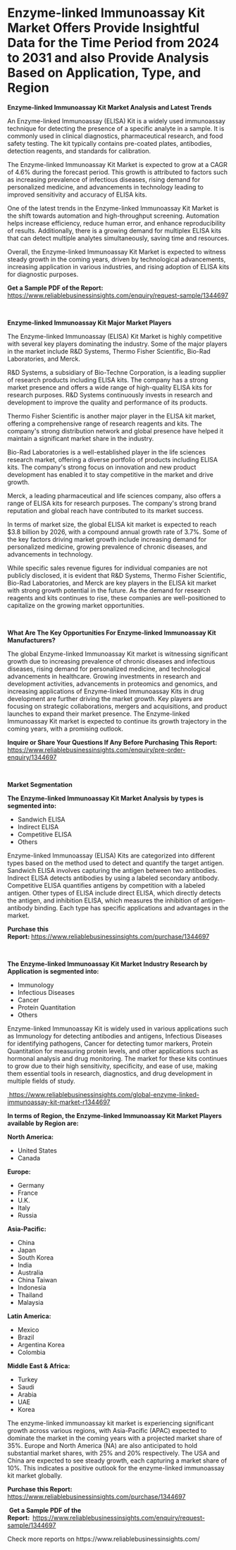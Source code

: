 <p><h1>Enzyme-linked Immunoassay Kit Market Offers Provide Insightful Data for the Time Period from 2024 to 2031 and also Provide Analysis Based on Application, Type, and Region</h1></p><p><strong>Enzyme-linked Immunoassay Kit Market Analysis and Latest Trends</strong></p>
<p><p>An Enzyme-linked Immunoassay (ELISA) Kit is a widely used immunoassay technique for detecting the presence of a specific analyte in a sample. It is commonly used in clinical diagnostics, pharmaceutical research, and food safety testing. The kit typically contains pre-coated plates, antibodies, detection reagents, and standards for calibration.</p><p>The Enzyme-linked Immunoassay Kit Market is expected to grow at a CAGR of 4.6% during the forecast period. This growth is attributed to factors such as increasing prevalence of infectious diseases, rising demand for personalized medicine, and advancements in technology leading to improved sensitivity and accuracy of ELISA kits.</p><p>One of the latest trends in the Enzyme-linked Immunoassay Kit Market is the shift towards automation and high-throughput screening. Automation helps increase efficiency, reduce human error, and enhance reproducibility of results. Additionally, there is a growing demand for multiplex ELISA kits that can detect multiple analytes simultaneously, saving time and resources.</p><p>Overall, the Enzyme-linked Immunoassay Kit Market is expected to witness steady growth in the coming years, driven by technological advancements, increasing application in various industries, and rising adoption of ELISA kits for diagnostic purposes.</p></p>
<p><strong>Get a Sample PDF of the Report:&nbsp;</strong> <a href="https://www.reliablebusinessinsights.com/enquiry/request-sample/1344697">https://www.reliablebusinessinsights.com/enquiry/request-sample/1344697</a></p>
<p>&nbsp;</p>
<p><strong>Enzyme-linked Immunoassay Kit Major Market Players</strong></p>
<p><p>The Enzyme-linked Immunoassay (ELISA) Kit Market is highly competitive with several key players dominating the industry. Some of the major players in the market include R&D Systems, Thermo Fisher Scientific, Bio-Rad Laboratories, and Merck.</p><p>R&D Systems, a subsidiary of Bio-Techne Corporation, is a leading supplier of research products including ELISA kits. The company has a strong market presence and offers a wide range of high-quality ELISA kits for research purposes. R&D Systems continuously invests in research and development to improve the quality and performance of its products.</p><p>Thermo Fisher Scientific is another major player in the ELISA kit market, offering a comprehensive range of research reagents and kits. The company's strong distribution network and global presence have helped it maintain a significant market share in the industry.</p><p>Bio-Rad Laboratories is a well-established player in the life sciences research market, offering a diverse portfolio of products including ELISA kits. The company's strong focus on innovation and new product development has enabled it to stay competitive in the market and drive growth.</p><p>Merck, a leading pharmaceutical and life sciences company, also offers a range of ELISA kits for research purposes. The company's strong brand reputation and global reach have contributed to its market success.</p><p>In terms of market size, the global ELISA kit market is expected to reach $3.8 billion by 2026, with a compound annual growth rate of 3.7%. Some of the key factors driving market growth include increasing demand for personalized medicine, growing prevalence of chronic diseases, and advancements in technology.</p><p>While specific sales revenue figures for individual companies are not publicly disclosed, it is evident that R&D Systems, Thermo Fisher Scientific, Bio-Rad Laboratories, and Merck are key players in the ELISA kit market with strong growth potential in the future. As the demand for research reagents and kits continues to rise, these companies are well-positioned to capitalize on the growing market opportunities.</p></p>
<p>&nbsp;</p>
<p><strong>What Are The Key Opportunities For Enzyme-linked Immunoassay Kit Manufacturers?</strong></p>
<p><p>The global Enzyme-linked Immunoassay Kit market is witnessing significant growth due to increasing prevalence of chronic diseases and infectious diseases, rising demand for personalized medicine, and technological advancements in healthcare. Growing investments in research and development activities, advancements in proteomics and genomics, and increasing applications of Enzyme-linked Immunoassay Kits in drug development are further driving the market growth. Key players are focusing on strategic collaborations, mergers and acquisitions, and product launches to expand their market presence. The Enzyme-linked Immunoassay Kit market is expected to continue its growth trajectory in the coming years, with a promising outlook.</p></p>
<p><strong>Inquire or Share Your Questions If Any Before Purchasing This Report:</strong> <a href="https://www.reliablebusinessinsights.com/enquiry/pre-order-enquiry/1344697">https://www.reliablebusinessinsights.com/enquiry/pre-order-enquiry/1344697</a></p>
<p>&nbsp;</p>
<p><strong>Market Segmentation</strong></p>
<p><strong>The Enzyme-linked Immunoassay Kit Market Analysis by types is segmented into:</strong></p>
<p><ul><li>Sandwich ELISA</li><li>Indirect ELISA</li><li>Competitive ELISA</li><li>Others</li></ul></p>
<p><p>Enzyme-linked Immunoassay (ELISA) Kits are categorized into different types based on the method used to detect and quantify the target antigen. Sandwich ELISA involves capturing the antigen between two antibodies. Indirect ELISA detects antibodies by using a labeled secondary antibody. Competitive ELISA quantifies antigens by competition with a labeled antigen. Other types of ELISA include direct ELISA, which directly detects the antigen, and inhibition ELISA, which measures the inhibition of antigen-antibody binding. Each type has specific applications and advantages in the market.</p></p>
<p><strong>Purchase this Report:&nbsp;</strong><a href="https://www.reliablebusinessinsights.com/purchase/1344697">https://www.reliablebusinessinsights.com/purchase/1344697</a></p>
<p>&nbsp;</p>
<p><strong>The Enzyme-linked Immunoassay Kit Market Industry Research by Application is segmented into:</strong></p>
<p><ul><li>Immunology</li><li>Infectious Diseases</li><li>Cancer</li><li>Protein Quantitation</li><li>Others</li></ul></p>
<p><p>Enzyme-linked Immunoassay Kit is widely used in various applications such as Immunology for detecting antibodies and antigens, Infectious Diseases for identifying pathogens, Cancer for detecting tumor markers, Protein Quantitation for measuring protein levels, and other applications such as hormonal analysis and drug monitoring. The market for these kits continues to grow due to their high sensitivity, specificity, and ease of use, making them essential tools in research, diagnostics, and drug development in multiple fields of study.</p></p>
<p><a href="https://www.reliablebusinessinsights.com/global-enzyme-linked-immunoassay-kit-market-r1344697">&nbsp;https://www.reliablebusinessinsights.com/global-enzyme-linked-immunoassay-kit-market-r1344697</a></p>
<p><strong>In terms of Region, the Enzyme-linked Immunoassay Kit Market Players available by Region are:</strong></p>
<p>
    <p> <strong> North America: </strong>
        <ul>
            <li>United States</li>
            <li>Canada</li>
        </ul>
        </p> 
    <p> <strong> Europe: </strong>
        <ul>
            <li>Germany</li>
            <li>France</li>
            <li>U.K.</li>
            <li>Italy</li>
            <li>Russia</li>
        </ul>
        </p> 
    <p> <strong> Asia-Pacific: </strong>
        <ul>
            <li>China</li>
            <li>Japan</li>
            <li>South Korea</li>
            <li>India</li>
            <li>Australia</li>
            <li>China Taiwan</li>
            <li>Indonesia</li>
            <li>Thailand</li>
            <li>Malaysia</li>
        </ul>
        </p> 
    <p> <strong> Latin America: </strong>
        <ul>
            <li>Mexico</li>
            <li>Brazil</li>
            <li>Argentina Korea</li>
            <li>Colombia</li>
        </ul>
        </p> 
    <p> <strong> Middle East & Africa: </strong>
        <ul>
            <li>Turkey</li>
            <li>Saudi</li>
            <li>Arabia</li>
            <li>UAE</li>
            <li>Korea</li>
        </ul>
    </p>
    </p>
<p><p>The enzyme-linked immunoassay kit market is experiencing significant growth across various regions, with Asia-Pacific (APAC) expected to dominate the market in the coming years with a projected market share of 35%. Europe and North America (NA) are also anticipated to hold substantial market shares, with 25% and 20% respectively. The USA and China are expected to see steady growth, each capturing a market share of 10%. This indicates a positive outlook for the enzyme-linked immunoassay kit market globally.</p></p>
<p><strong>Purchase this Report: </strong><a href="https://www.reliablebusinessinsights.com/purchase/1344697">https://www.reliablebusinessinsights.com/purchase/1344697</a></p>
<p>&nbsp;<strong>Get a Sample PDF of the Report:&nbsp;&nbsp;</strong><a href="https://www.reliablebusinessinsights.com/enquiry/request-sample/1344697">https://www.reliablebusinessinsights.com/enquiry/request-sample/1344697</a></p>
<p><strong></strong></p>
<p>Check more reports on https://www.reliablebusinessinsights.com/</p>